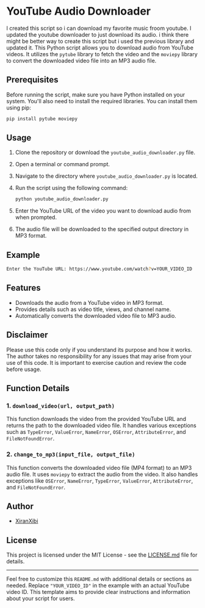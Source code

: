 # YouTube Audio Downloader

I created this script so i can download my favorite music froom youtube. I updated the youtube downloader to just download its audio. i think there might be better
way to create this script but i used the previous library and updated it.
This Python script allows you to download audio from YouTube videos. It utilizes the `pytube` library to fetch the video and the `moviepy` library to convert the downloaded video file into an MP3 audio file.

## Prerequisites

Before running the script, make sure you have Python installed on your system. You'll also need to install the required libraries. You can install them using pip:

```bash
pip install pytube moviepy
```

## Usage

1. Clone the repository or download the `youtube_audio_downloader.py` file.
2. Open a terminal or command prompt.
3. Navigate to the directory where `youtube_audio_downloader.py` is located.
4. Run the script using the following command:

   ```bash
   python youtube_audio_downloader.py
   ```

5. Enter the YouTube URL of the video you want to download audio from when prompted.
6. The audio file will be downloaded to the specified output directory in MP3 format.

## Example

```bash
Enter the YouTube URL: https://www.youtube.com/watch?v=YOUR_VIDEO_ID
```

## Features

- Downloads the audio from a YouTube video in MP3 format.
- Provides details such as video title, views, and channel name.
- Automatically converts the downloaded video file to MP3 audio.

## Disclaimer

Please use this code only if you understand its purpose and how it works. The author takes no responsibility for any issues that may arise from your use of this code. It is important to exercise caution and review the code before usage.

## Function Details

### 1. `download_video(url, output_path)`

   This function downloads the video from the provided YouTube URL and returns the path to the downloaded video file. It handles various exceptions such as `TypeError`, `ValueError`, `NameError`, `OSError`, `AttributeError`, and `FileNotFoundError`.

### 2. `change_to_mp3(input_file, output_file)`

   This function converts the downloaded video file (MP4 format) to an MP3 audio file. It uses `moviepy` to extract the audio from the video. It also handles exceptions like `OSError`, `NameError`, `TypeError`, `ValueError`, `AttributeError`, and `FileNotFoundError`.

## Author

- [XiranXibi](https://github.com/XiranXibi)

## License

This project is licensed under the MIT License - see the [LICENSE.md](LICENSE.md) file for details.

---

Feel free to customize this `README.md` with additional details or sections as needed. Replace `"YOUR_VIDEO_ID"` in the example with an actual YouTube video ID. This template aims to provide clear instructions and information about your script for users.
